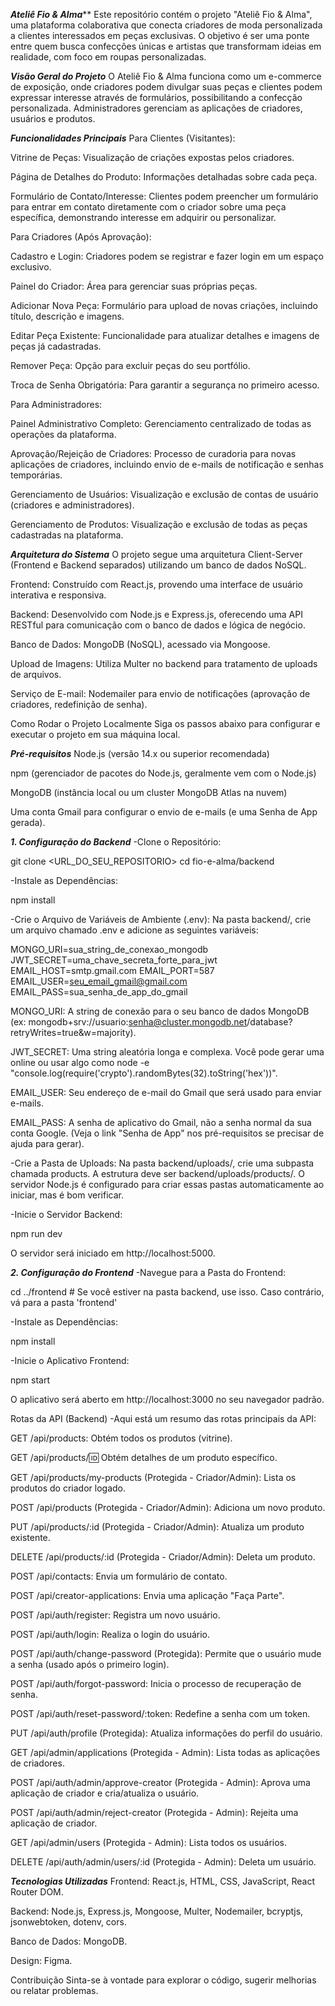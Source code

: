 *****Ateliê Fio & Alma*******
Este repositório contém o projeto "Ateliê Fio & Alma", uma plataforma colaborativa que conecta criadores de moda personalizada a clientes interessados em peças exclusivas. O objetivo é ser uma ponte entre quem busca confecções únicas e artistas que transformam ideias em realidade, com foco em roupas personalizadas.

***Visão Geral do Projeto***
O Ateliê Fio & Alma funciona como um e-commerce de exposição, onde criadores podem divulgar suas peças e clientes podem expressar interesse através de formulários, possibilitando a confecção personalizada. Administradores gerenciam as aplicações de criadores, usuários e produtos.

***Funcionalidades Principais***
Para Clientes (Visitantes):

Vitrine de Peças: Visualização de criações expostas pelos criadores.

Página de Detalhes do Produto: Informações detalhadas sobre cada peça.

Formulário de Contato/Interesse: Clientes podem preencher um formulário para entrar em contato diretamente com o criador sobre uma peça específica, demonstrando interesse em adquirir ou personalizar.

Para Criadores (Após Aprovação):

Cadastro e Login: Criadores podem se registrar e fazer login em um espaço exclusivo.

Painel do Criador: Área para gerenciar suas próprias peças.

Adicionar Nova Peça: Formulário para upload de novas criações, incluindo título, descrição e imagens.

Editar Peça Existente: Funcionalidade para atualizar detalhes e imagens de peças já cadastradas.

Remover Peça: Opção para excluir peças do seu portfólio.

Troca de Senha Obrigatória: Para garantir a segurança no primeiro acesso.

Para Administradores:

Painel Administrativo Completo: Gerenciamento centralizado de todas as operações da plataforma.

Aprovação/Rejeição de Criadores: Processo de curadoria para novas aplicações de criadores, incluindo envio de e-mails de notificação e senhas temporárias.

Gerenciamento de Usuários: Visualização e exclusão de contas de usuário (criadores e administradores).

Gerenciamento de Produtos: Visualização e exclusão de todas as peças cadastradas na plataforma.

***Arquitetura do Sistema***
O projeto segue uma arquitetura Client-Server (Frontend e Backend separados) utilizando um banco de dados NoSQL.

Frontend: Construído com React.js, provendo uma interface de usuário interativa e responsiva.

Backend: Desenvolvido com Node.js e Express.js, oferecendo uma API RESTful para comunicação com o banco de dados e lógica de negócio.

Banco de Dados: MongoDB (NoSQL), acessado via Mongoose.

Upload de Imagens: Utiliza Multer no backend para tratamento de uploads de arquivos.

Serviço de E-mail: Nodemailer para envio de notificações (aprovação de criadores, redefinição de senha).

Como Rodar o Projeto Localmente
Siga os passos abaixo para configurar e executar o projeto em sua máquina local.

***Pré-requisitos***
Node.js (versão 14.x ou superior recomendada)

npm (gerenciador de pacotes do Node.js, geralmente vem com o Node.js)

MongoDB (instância local ou um cluster MongoDB Atlas na nuvem)

Uma conta Gmail para configurar o envio de e-mails (e uma Senha de App gerada).

***1. Configuração do Backend***
-Clone o Repositório:

git clone <URL_DO_SEU_REPOSITORIO>
cd fio-e-alma/backend

-Instale as Dependências:

npm install

-Crie o Arquivo de Variáveis de Ambiente (.env):
Na pasta backend/, crie um arquivo chamado .env e adicione as seguintes variáveis:

MONGO_URI=sua_string_de_conexao_mongodb
JWT_SECRET=uma_chave_secreta_forte_para_jwt
EMAIL_HOST=smtp.gmail.com
EMAIL_PORT=587
EMAIL_USER=seu_email_gmail@gmail.com
EMAIL_PASS=sua_senha_de_app_do_gmail

MONGO_URI: A string de conexão para o seu banco de dados MongoDB (ex: mongodb+srv://usuario:senha@cluster.mongodb.net/database?retryWrites=true&w=majority).

JWT_SECRET: Uma string aleatória longa e complexa. Você pode gerar uma online ou usar algo como node -e "console.log(require('crypto').randomBytes(32).toString('hex'))".

EMAIL_USER: Seu endereço de e-mail do Gmail que será usado para enviar e-mails.

EMAIL_PASS: A senha de aplicativo do Gmail, não a senha normal da sua conta Google. (Veja o link "Senha de App" nos pré-requisitos se precisar de ajuda para gerar).

-Crie a Pasta de Uploads:
Na pasta backend/uploads/, crie uma subpasta chamada products. A estrutura deve ser backend/uploads/products/. O servidor Node.js é configurado para criar essas pastas automaticamente ao iniciar, mas é bom verificar.

-Inicie o Servidor Backend:

npm run dev

O servidor será iniciado em http://localhost:5000.

***2. Configuração do Frontend***
-Navegue para a Pasta do Frontend:

cd ../frontend # Se você estiver na pasta backend, use isso. Caso contrário, vá para a pasta 'frontend'

-Instale as Dependências:

npm install

-Inicie o Aplicativo Frontend:

npm start

O aplicativo será aberto em http://localhost:3000 no seu navegador padrão.

Rotas da API (Backend)
-Aqui está um resumo das rotas principais da API:

GET /api/products: Obtém todos os produtos (vitrine).

GET /api/products/:id: Obtém detalhes de um produto específico.

GET /api/products/my-products (Protegida - Criador/Admin): Lista os produtos do criador logado.

POST /api/products (Protegida - Criador/Admin): Adiciona um novo produto.

PUT /api/products/:id (Protegida - Criador/Admin): Atualiza um produto existente.

DELETE /api/products/:id (Protegida - Criador/Admin): Deleta um produto.

POST /api/contacts: Envia um formulário de contato.

POST /api/creator-applications: Envia uma aplicação "Faça Parte".

POST /api/auth/register: Registra um novo usuário.

POST /api/auth/login: Realiza o login do usuário.

POST /api/auth/change-password (Protegida): Permite que o usuário mude a senha (usado após o primeiro login).

POST /api/auth/forgot-password: Inicia o processo de recuperação de senha.

POST /api/auth/reset-password/:token: Redefine a senha com um token.

PUT /api/auth/profile (Protegida): Atualiza informações do perfil do usuário.

GET /api/admin/applications (Protegida - Admin): Lista todas as aplicações de criadores.

POST /api/auth/admin/approve-creator (Protegida - Admin): Aprova uma aplicação de criador e cria/atualiza o usuário.

POST /api/auth/admin/reject-creator (Protegida - Admin): Rejeita uma aplicação de criador.

GET /api/admin/users (Protegida - Admin): Lista todos os usuários.

DELETE /api/auth/admin/users/:id (Protegida - Admin): Deleta um usuário.

***Tecnologias Utilizadas***
Frontend: React.js, HTML, CSS, JavaScript, React Router DOM.

Backend: Node.js, Express.js, Mongoose, Multer, Nodemailer, bcryptjs, jsonwebtoken, dotenv, cors.

Banco de Dados: MongoDB.

Design: Figma.

Contribuição
Sinta-se à vontade para explorar o código, sugerir melhorias ou relatar problemas.

